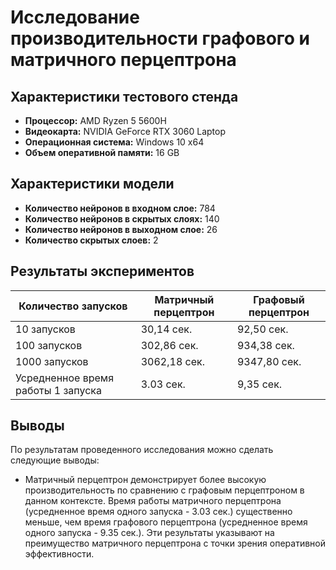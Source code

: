 # Исследование производительности графового и матричного перцептрона

## Характеристики тестового стенда
- **Процессор:** AMD Ryzen 5 5600H
- **Видеокарта:** NVIDIA GeForce RTX 3060 Laptop
- **Операционная система:** Windows 10 x64
- **Объем оперативной памяти:** 16 GB

## Характеристики модели
- **Количество нейронов в входном слое:** 784
- **Количество нейронов в скрытых слоях:** 140
- **Количество нейронов в выходном слое:** 26
- **Количество скрытых слоев:** 2

## Результаты экспериментов

| Количество запусков | Матричный перцептрон | Графовый перцептрон |
|---------------------|----------------------|---------------------|
| 10 запусков         | 30,14 сек.               | 92,50 сек.              |
| 100 запусков        | 302,86 сек.               | 934,38 сек.              |
| 1000 запусков       | 3062,18 сек.               | 9347,80 сек.              |
| Усредненное время работы 1 запуска | 3.03 сек.   | 9,35 сек.            |

## Выводы

По результатам проведенного исследования можно сделать следующие выводы:

- Матричный перцептрон демонстрирует более высокую производительность по сравнению с графовым перцептроном в данном контексте. Время работы матричного перцептрона (усредненное время одного запуска - 3.03 сек.) существенно меньше, чем время графового перцептрона (усредненное время одного запуска - 9.35 сек.). Эти результаты указывают на преимущество матричного перцептрона с точки зрения оперативной эффективности.

